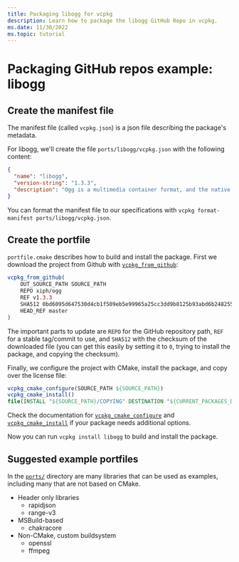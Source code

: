 ```yaml
---
title: Packaging libogg for vcpkg
description: Learn how to package the libogg GitHub Repo in vcpkg.
ms.date: 11/30/2022
ms.topic: tutorial
---
```

# Packaging GitHub repos example: libogg

## Create the manifest file

The manifest file (called `vcpkg.json`) is a json file describing the package's metadata.

For libogg, we'll create the file `ports/libogg/vcpkg.json` with the following content:

```json
{
  "name": "libogg",
  "version-string": "1.3.3",
  "description": "Ogg is a multimedia container format, and the native file and stream format for the Xiph.org multimedia codecs."
}
```

You can format the manifest file to our specifications with `vcpkg format-manifest ports/libogg/vcpkg.json`.

## Create the portfile

`portfile.cmake` describes how to build and install the package. First we download the project from Github with [`vcpkg_from_github`](../maintainers/functions/vcpkg_from_github.md):

```cmake
vcpkg_from_github(
    OUT_SOURCE_PATH SOURCE_PATH
    REPO xiph/ogg
    REF v1.3.3
    SHA512 0bd6095d647530d4cb1f509eb5e99965a25cc3dd9b8125b93abd6b248255c890cf20710154bdec40568478eb5c4cde724abfb2eff1f3a04e63acef0fbbc9799b
    HEAD_REF master
)
```

The important parts to update are `REPO` for the GitHub repository path, `REF` for a stable tag/commit to use, and `SHA512` with the checksum of the downloaded file (you can get this easily by setting it to `0`, trying to install the package, and copying the checksum).

Finally, we configure the project with CMake, install the package, and copy over the license file:

```cmake
vcpkg_cmake_configure(SOURCE_PATH ${SOURCE_PATH})
vcpkg_cmake_install()
file(INSTALL "${SOURCE_PATH}/COPYING" DESTINATION "${CURRENT_PACKAGES_DIR}/share/libogg" RENAME copyright)
```

Check the documentation for [`vcpkg_cmake_configure`](../maintainers/functions/vcpkg_cmake_configure.md) and [`vcpkg_cmake_install`](../maintainers/functions/vcpkg_cmake_install.md) if your package needs additional options.

Now you can run `vcpkg install libogg` to build and install the package.

## Suggested example portfiles

In the [`ports/`](https://github.com/Microsoft/vcpkg/tree/master/ports) directory are many libraries that can be used as examples, including many that are not based on CMake.

- Header only libraries
  - rapidjson
  - range-v3
- MSBuild-based
  - chakracore
- Non-CMake, custom buildsystem
  - openssl
  - ffmpeg
